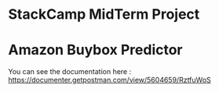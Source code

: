 # StackCamp MidTerm Project
# Amazon Buybox Predictor

You can see the documentation here :
https://documenter.getpostman.com/view/5604659/RztfuWoS
